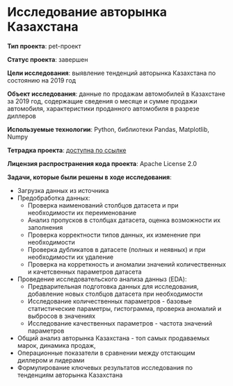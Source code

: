 # Исследование авторынка Казахстана

**Тип проекта**: pet-проект

**Статус проекта**: завершен

**Цели исследования**: выявление тенденций авторынка Казахстана по состоянию на 2019 год

**Объект исследования**: данные по продажам автомобилей в Казахстане за 2019 год, содержащие сведения о месяце и сумме продажи автомобиля, характеристики проданного автомобиля в разрезе диллеров

**Используемые технологии**: Python, библиотеки Pandas, Matplotlib, Numpy

**Тетрадка проекта**: [доступна по ссылке](https://github.com/NataliaSolntseva/KazakhstanCarMarketResearch/blob/main/Kazakhstan_Car_Market_Research_SolntsevaNS.ipynb)

**Лицензия распространения кода проекта**: Apache License 2.0 

**Задачи, которые были решены в ходе исследования**:
  - Загрузка данных из источника
  - Предобработка данных:
      - Проверка наименований столбцов датасета и при необходимости их переименование
      - Анализ пропусков в столбцах датасета, оценка возможности их заполнения
      - Проверка корректности типов данных, их изменение при необходимости
      - Проверка дубликатов в датасете (полных и неявных) и при необходимости их удаление
      - Проверка на корреткность и аномалии значений количественных и качетсвенных параметров датасета
  - Проведение исследовательского анализа данныз (EDA):
      - Предварительная подготовка данных для исследования, добавление новых столбцов датасета при необходимости
      - Исследование количественных параметров - базовые статистические параметры, гистограмма, проверка аномалий и выбросов в значениях
      - Исследование качественных параметров - частота значений параметров
  - Общий анализ авторынка Казахстана - топ самых продаваемых марок, динамика продаж,
  - Операционные показатели в сравнении между отстающим диллером и лидерами
  - Формулирование ключевых результатов исследования по тенденциям авторынка Казахстана

